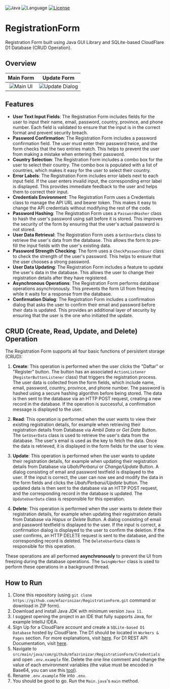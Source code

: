 ![Java](https://img.shields.io/badge/java-%23ED8B00.svg?style=for-the-badge&logo=openjdk&logoColor=white) ![Language](https://img.shields.io/badge/Language-Java-orange) [![License](https://img.shields.io/badge/License-Apache_2.0-blue.svg)](https://opensource.org/licenses/Apache-2.0)

# RegistrationForm

Registration Form built using Java GUI Library and SQLite-based CloudFlare D1 Database (CRUD Operation).

## Overview
Main Form                  | Update Form
:-------------------------:|:-------------------------:|
![Main UI](https://github.com/mfazrinizar/RegistrationForm/blob/main/Screenshots/MainGUI.png?raw=true)|![Update Dialog](https://github.com/mfazrinizar/RegistrationForm/blob/main/Screenshots/updateDialog.png)|

## Features
- **User Text Input Fields**: The Registration Form includes fields for the user to input their name, email, password, country, province, and phone number. Each field is validated to ensure that the input is in the correct format and prevent security breach.
- **Password Confirmation**: The Registration Form includes a password confirmation field. The user must enter their password twice, and the form checks that the two entries match. This helps to prevent the user from making a mistake when entering their password.
- **Country Selection**: The Registration Form includes a combo box for the user to select their country. The combo box is populated with a list of countries, which makes it easy for the user to select their country.
- **Error Labels**: The Registration Form includes error labels next to each input field. If the user enters invalid input, the corresponding error label is displayed. This provides immediate feedback to the user and helps them to correct their input.
- **Credentials Environment**: The Registration Form uses a Credentials class to manage the API URL and bearer token. This makes it easy to change the API credentials without modifying the rest of the code.
- **Password Hashing**: The Registration Form uses a `PasswordHasher` class to hash the user's password using salt before it is stored. This improves the security of the form by ensuring that the user's actual password is not stored.
- **User Data Retrieval**: The Registration Form uses a `GetUserData` class to retrieve the user's data from the database. This allows the form to pre-fill the input fields with the user's existing data.
- **Password Strength Checking**: The form uses a `CheckPasswordUser` class to check the strength of the user's password. This helps to ensure that the user chooses a strong password.
- **User Data Updating**: The Registration Form includes a feature to update the user's data in the database. This allows the user to change their registration details after they have registered.
- **Asynchronous Operations**: The Registration Form performs database operations asynchronously. This prevents the form UI from freezing while it waits for a response from the database.
- **Confirmation Dialog**: The Registration Form includes a confirmation dialog that asks the user to confirm their email and password before their data is updated. This provides an additional layer of security by ensuring that the user is the one who initiated the update.

## CRUD (Create, Read, Update, and Delete) Operation
The Registration Form supports all four basic functions of persistent storage (CRUD):

1. **Create**: This operation is performed when the user clicks the "Daftar" or "Register" button. The button has an associated `ActionListener` (`RegisterButtonListener` class) that triggers the registration process. The user data is collected from the form fields, which include name, email, password, country, province, and phone number. The password is hashed using a secure hashing algorithm before being stored. The data is then sent to the database via an HTTP POST request, creating a new record in the database. If the operation is successful, a confirmation message is displayed to the user.

2. **Read**: This operation is performed when the user wants to view their existing registration details, for example when retrieving their registration details from Database via _Ambil Data_ or _Get Data_ Button. The `GetUserData` class is used to retrieve the user's data from the database. The user's email is used as the key to fetch the data. Once the data is retrieved, it is displayed in the form fields for the user to view.

3. **Update**: This operation is performed when the user wants to update their registration details, for example when updating their registration details from Database via _Ubah/Perbarui_ or _Change/Update_ Button. A dialog consisting of email and password textfield is displayed to the user. If the input is correct, the user can now see and modify the data in the form fields and clicks the _Ubah/Perbarui/Update_ button. The updated data is then sent to the database via an HTTP POST request, and the corresponding record in the database is updated. The `UpdateUserData` class is responsible for this operation.

4. **Delete**: This operation is performed when the user wants to delete their registration details, for example when updating their registration details from Database via _Hapus_ or _Delete_ Button. A dialog consisting of email and password textfield is displayed to the user. If the input is correct, a confirmation dialog is displayed to the user to confirm the deletion. If the user confirms, an HTTP DELETE request is sent to the database, and the corresponding record is deleted. The `DeleteUserData` class is responsible for this operation.

These operations are all performed **asynchronously** to prevent the UI from freezing during the database operations. The `SwingWorker` class is used to perform these operations in a background thread.

## How to Run
1. Clone this repository (using `git clone https://github.com/mfazrinizar/RegistrationForm.git` command or download in ZIP form).
2. Download and install Java JDK with minimum version `Java 11`.
3. I suggest opening the project in an IDE that fully supports Java, for example IntelliJ IDEA.
4. Sign Up for a CloudFlare account and create a `SQLite-based D1 Database` hosted by CloudFlare. The D1 should be located in `Workers & Pages` section. For more explanations, visit [here](https://developers.cloudflare.com/d1/get-started/). For D1 REST API Documentation, visit [here](https://developers.cloudflare.com/api/operations/cloudflare-d1-create-database).
5. Navigate to `src/main/java/com/github/mfazrinizar/RegistrationForm/Credentials` and open `.env.example` file. Delete the one line comment and change the value of each environment variables (the value must be encoded in Base64, you can use this [tool](https://base64.guru/converter/encode)). 
6. Rename `.env.example` file into `.env`.
7. You should be good to go. Run the `Main.java`'s `main` method.
